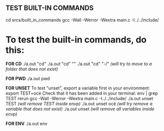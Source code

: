 ## TEST BUILT-IN COMMANDS

cd srcs/built_in_commands
gcc -Wall -Werror -Wextra main.c -I../../include/

# To test the built-in commands, do this:

**FOR CD**
./a.out "cd"
./a.out "cd" "<path>"
./a.out "cd" "-/" _(will try to move to a folder that does not exist)_

**FOR PWD**
./a.out pwd

**FOR UNSET**
To test "unset", export a variable first in your environment:
export TEST=océ
Check that it has been added in your terminal: env | grep TEST
rerun gcc -Wall -Werror -Wextra main.c -I../../include/
./a.out unset TEST _(will remove TEST inside envp)_
./a.out unset océ _(will try remove a variable that does not exist)_
./a.out unset _(will remove all variables inside envp)_

**FOR ENV**
./a.out env
